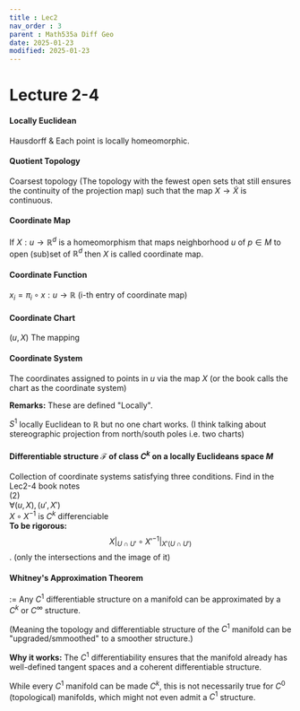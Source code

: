 ```yaml
---
title : Lec2
nav_order : 3
parent : Math535a Diff Geo
date: 2025-01-23
modified: 2025-01-23
---
```

# Lecture 2-4  
#### Locally Euclidean
Hausdorff & Each point is locally homeomorphic.  

#### Quotient Topology
Coarsest topology (The topology with the fewest open sets that still ensures the continuity of the projection map) such that the map $X \to \tilde{X}$ is continuous.  

#### Coordinate Map 
If $X: u \to \mathbb{R}^d$ is a homeomorphism that maps neighborhood $u$ of $p \in M$ to open (sub)set of $\mathbb{R}^d$ then $X$ is called coordinate map.  

#### Coordinate Function
$x_i = \pi_i \circ x : u \to \mathbb{R}$  (i-th entry of coordinate map)

#### Coordinate Chart 
$(u,X)$ The mapping 

#### Coordinate System
The coordinates assigned to points in $u$ via the map $X$ (or the book calls the chart as the coordinate system)

**Remarks:** These are defined "Locally".  

$S^1$ locally Euclidean to $\mathbb{R}$ but no one chart works.
(I think talking about stereographic projection from north/south poles i.e. two charts) 

#### Differentiable structure $\mathcal{F}$ of class $C^k$ on a locally Euclideans space $M$  
Collection of coordinate systems satisfying three conditions.
Find in the Lec2-4 book notes  
(2)  
$\forall (u,X), (u',X')$  
$X \circ X^{-1}$ is $C^k$ differenciable  
**To be rigorous:** $$X \big|_{U \cap U'} \circ X'^{-1} \big|_{X'(U \cap U')}$$. (only the intersections and the image of it)  

#### Whitney's Approximation Theorem  
:= Any $C^1$ differentiable structure on a manifold can be approximated by a $C^k$ or $C^{\infty}$ structure.  

(Meaning the topology and differentiable structure of the $C^1$ manifold can be "upgraded/smmoothed" to a smoother structure.)

**Why it works:** 
The $C^1$ differentiability ensures that the manifold already has well-defined tangent spaces and a coherent differentiable structure.

While every $C^1$ manifold can be made $C^k$, this is not necessarily true for $C^0$ (topological) manifolds, which might not even admit a $C^1$ structure.

